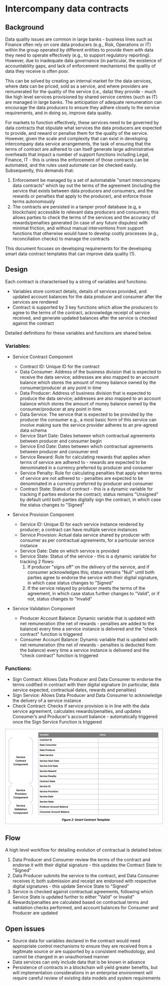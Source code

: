 # Intercompany data contracts

## Background

Data quality issues are common in large banks - business lines such as Finance often rely on core data producers (e.g., Risk, Operations or IT) within the group operated by different entities to provide  them with data they need to operate effectively (e.g., to support regulatory reporting). However, due to inadequate data governance (in particular, the existence of accountabliity gaps, and lack of enforcement mechanisms) the quality of data they receive is often poor.

This can be solved by creating an internal market for the data services, where data can be priced, sold as a service, and where providers are remunerated for the quality of the service (i.e., data) they provide - much like high level services provisioned by shared service centres (such as IT) are managed in large banks. The anticipation of adequate remuneration can encourage the data producers to ensure they adhere closely to the service requirements, and in doing so, improve data quality. 

For markets to function effectively, these services need to be governed by data contracts that stipulate what services the data producers are expected to provide, and reward or penalise them for the quality of the service. However, given the scale and complexity that can exist in developing intercompany data service arrangements, the task of ensuring that the terms of contract are adhered to can itself generate large administrative overheads that impact a number of support functions including Legal, Finance, IT -  this is unless the enforcement of those contracts can be automated, and the rules used automate can be checked easily. Subsequently, this demands that:
1) Enforcement be managed by a set of automatable "smart intercompany data contracts" which lay out the terms of the agreement (including the service that exists between data producers and consumers, and the rewards or penalties that apply to the producer), and enforce those terms autonomously
2) The contracts are persisted in a tamper proof database (e.g, a blockchain) accessible to relevant data producers and consumers; this allows parties to check the terms of the services and the accuracy of rewards/penalties generated (in case of any future disputes) with minimal friction, and without  manual interventions from support functions that otherwise would have to develop costly processes (e.g., reconciliation checks) to manage the contracts 

This document focuses on developing requirements for the developing smart data contract templates that can improve data quality (1).

## Design

Each contract is characterised by a string of variables and functions:
- Variables store contract details, details of services provided, and updated account balances for the data producer and consumer after the services are rendered
- Contract is supported by 3 key functions which allow the producers to agree to the terms of the contract, acknowledge receipt of service received, and generate updated balances after the service is checked against the contract

Detailed definitions for these variables and functions are shared below. 

### Variables:

- Service Contract Component
  - Contract ID: Unique ID for the contract  
  - Data Consumer: Address of the business division that is expected to receive the data service; addresses are also mapped to an account balance which stores the amount of money balance owned by the consumer/producer at any point in time 
  - Data Producer: Address of business division that is expected to produce the data service; addresses are also mapped to an account balance which stores the amount of money balance owned by the consumer/producer at any point in time
  - Data Service: The service that is expected to be provided by the producer the consumer e.g., a most basic form of this service can involve making sure the service provider adheres to an pre-agreed data schema
  - Service Start Date: Dates between which contractual agreements between producer and consumer begin
  - Service End Date: Dates between which contractual agreements between producer and consumer end
  - Service Reward: Rule for calculating rewards that applies when terms of service are adhered to - rewards  are expected to be denominated in a currency preferred by producer and consumer
  - Service Penalty: Rule for calculating penalties that apply when terms of service are not adhered to - penalties are expected to be denominated in a currency preferred by producer and consumer
  - Contract State: Status of contract - this is a dynamic variable for tracking if parties endorse the contract; status remains "Unsigned" by default until both parties digitally sign the contract, in which case the status changes to "Signed"

- Service Provision Component
  - Service ID: Unique ID for each service instance rendered by producer; a contract can have multiple service instances
  - Service Provision: Actual data service shared by producer with consumer as per contractual agreements, for a particular service instance
  - Service Date: Date on which service is provided
  - Service State: Status of the service -  this is a dynamic variable for tracking 2 flows:
      1. If producer "signs off" on the delivery of the service, and if consumer acknowledges this; status remains "Null" until both parties agree to endorse the service with their digital signature, in which case status changes to "Signed"  
      2. If the service relayed by producer meets the terms of the agreement, in which case status further changes to "Valid", or if not, status changes to "Invalid"  

- Service Validation Component
  - Producer Account Balance: Dynamic variable that is updated with net remuneration (the net of rewards - penalties are added to the balance) every time a service instance is delivered and the "check contract" function is triggered 
  - Consumer Account Balance:  Dynamic variable that is updated with net remuneration (the net of rewards - penalties is deducted from the balance) every time a service instance is delivered and the "check contract" function is triggered 
  
### Functions:
- Sign Contract: Allows Data Producer and Data Consumer to endorse the terms codified in contract with their digital signature (in particular, data service expected, contractual dates, rewards and penalties) 
 - Sign Service: Allows Data Producer and Data Consumer to acknowledge the delivery of a service instance
- Check Contract: Checks if service provision is in line with the data service agreement, calculates rewards/penalties, and updates Consumer’s and Producer's account balance - automatically triggered once the Sign Service Function is triggered


![alt text](https://github.com/zareef92/Blockchain-Projects/blob/master/Picture1.png)

## Flow
A high level workflow for detailing evolution of contractual is detailed below:
1. Data Producer and Consumer review the terms of the contract and endorse it with their digital signature - this updates the Contract State to "Signed"
2. Data Producer submits the service to the contract, and Data Consumer receives it; both submission and receipt are endorsed with respective digital signatures - this update Service State to "Signed"
3. Service is checked against contractual agreements, following which Service State is updated further to either "Valid" or Invalid"
4. Rewards/penalties are calculated based on contractual terms and validation checks performed, and account balances for Consumer and Producer are updated 

## Open issues 
- Source data for variables declared in the contract would need appropriate control mechanisms to ensure they are received from a legitimate source or are supported by a consistent methodology, and cannot be changed in an unauthorised manner 
- Data services can only include data that is be known in advance 
- Persistence of contracts in a blockchain will yield greater benefits, but will implementation considerations in an enterprise environment will require careful review of existing data models and system requirements
